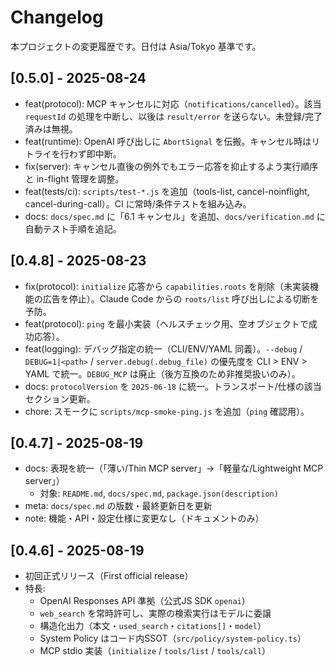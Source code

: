 # Changelog

本プロジェクトの変更履歴です。日付は Asia/Tokyo 基準です。

## [0.5.0] - 2025-08-24
- feat(protocol): MCP キャンセルに対応（`notifications/cancelled`）。該当 `requestId` の処理を中断し、以後は `result/error` を送らない。未登録/完了済みは無視。
- feat(runtime): OpenAI 呼び出しに `AbortSignal` を伝搬。キャンセル時はリトライを行わず即中断。
- fix(server): キャンセル直後の例外でもエラー応答を抑止するよう実行順序と in-flight 管理を調整。
- feat(tests/ci): `scripts/test-*.js` を追加（tools-list, cancel-noinflight, cancel-during-call）。CI に常時/条件テストを組み込み。
- docs: `docs/spec.md` に「6.1 キャンセル」を追加、`docs/verification.md` に自動テスト手順を追記。

## [0.4.8] - 2025-08-23
- fix(protocol): `initialize` 応答から `capabilities.roots` を削除（未実装機能の広告を停止）。Claude Code からの `roots/list` 呼び出しによる切断を予防。
- feat(protocol): `ping` を最小実装（ヘルスチェック用、空オブジェクトで成功応答）。
- feat(logging): デバッグ指定の統一（CLI/ENV/YAML 同義）。`--debug` / `DEBUG=1|<path>` / `server.debug(.debug_file)` の優先度を CLI > ENV > YAML で統一。`DEBUG_MCP` は廃止（後方互換のため非推奨扱いのみ）。
- docs: `protocolVersion` を `2025-06-18` に統一。トランスポート/仕様の該当セクション更新。
- chore: スモークに `scripts/mcp-smoke-ping.js` を追加（`ping` 確認用）。

## [0.4.7] - 2025-08-19
- docs: 表現を統一（「薄い/Thin MCP server」→「軽量な/Lightweight MCP server」）
  - 対象: `README.md`, `docs/spec.md`, `package.json(description)`
- meta: `docs/spec.md` の版数・最終更新日を更新
- note: 機能・API・設定仕様に変更なし（ドキュメントのみ）

## [0.4.6] - 2025-08-19
- 初回正式リリース（First official release）
- 特長:
  - OpenAI Responses API 準拠（公式JS SDK `openai`）
  - `web_search` を常時許可し、実際の検索実行はモデルに委譲
  - 構造化出力（本文・`used_search`・`citations[]`・`model`）
  - System Policy はコード内SSOT（`src/policy/system-policy.ts`）
  - MCP stdio 実装（`initialize` / `tools/list` / `tools/call`）
